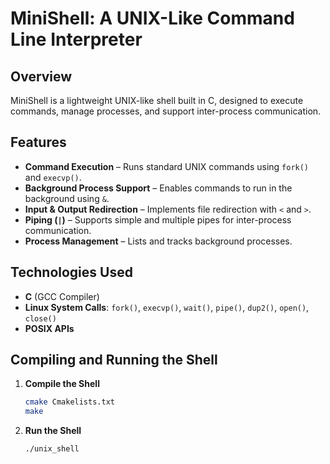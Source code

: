# MiniShell: A UNIX-Like Command Line Interpreter

## Overview

MiniShell is a lightweight UNIX-like shell built in C, designed to execute commands, manage processes, and support inter-process communication. 

## Features

- **Command Execution** – Runs standard UNIX commands using `fork()` and `execvp()`.
- **Background Process Support** – Enables commands to run in the background using `&`.
- **Input & Output Redirection** – Implements file redirection with `<` and `>`.
- **Piping (`|`)** – Supports simple and multiple pipes for inter-process communication.
- **Process Management** – Lists and tracks background processes.

## Technologies Used

- **C** (GCC Compiler)
- **Linux System Calls**: `fork()`, `execvp()`, `wait()`, `pipe()`, `dup2()`, `open()`, `close()`
- **POSIX APIs**

## Compiling and Running the Shell

1. **Compile the Shell**

   ```bash
   cmake Cmakelists.txt
   make

2. **Run the Shell**
   ```bash
   ./unix_shell
